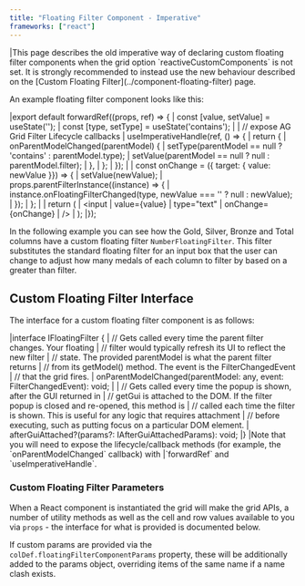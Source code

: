```yaml
---
title: "Floating Filter Component - Imperative"
frameworks: ["react"]
---
```


<warning>
|This page describes the old imperative way of declaring custom floating filter components when the grid option `reactiveCustomComponents` is not set. It is strongly recommended to instead use the new behaviour described on the [Custom Floating Filter](../component-floating-filter) page.
</warning>

An example floating filter component looks like this:

<snippet transform={false} language="jsx">
|export default forwardRef((props, ref) => {
|    const [value, setValue] = useState('');
|    const [type, setType] = useState('contains');
|
|      // expose AG Grid Filter Lifecycle callbacks
|    useImperativeHandle(ref, () => {
|        return {
|            onParentModelChanged(parentModel) {
|                setType(parentModel == null ? 'contains' : parentModel.type);
|                setValue(parentModel == null ? null : parentModel.filter);
|            },
|        };
|    });
|
|    const onChange = ({ target: { value: newValue }}) => {
|        setValue(newValue);
|        props.parentFilterInstance((instance) => {
|            instance.onFloatingFilterChanged(type, newValue === '' ? null : newValue);
|        });
|    };
|
|    return (
|        &lt;input
|            value={value}
|            type="text"
|            onChange={onChange}
|        />
|    );
|});
</snippet>

In the following example you can see how the Gold, Silver, Bronze and Total columns have a custom floating filter `NumberFloatingFilter`. This filter substitutes the standard floating filter for an input box that the user can change to adjust how many medals of each column to filter by based on a greater than filter.

<grid-example title='Custom Floating Filter' name='custom-floating-filter' type='mixed'></grid-example>

## Custom Floating Filter Interface

The interface for a custom floating filter component is as follows:

<snippet transform={false} language="ts">
|interface IFloatingFilter {
|    // Gets called every time the parent filter changes. Your floating
|    // filter would typically refresh its UI to reflect the new filter
|    // state. The provided parentModel is what the parent filter returns
|    // from its getModel() method. The event is the FilterChangedEvent
|    // that the grid fires.
|    onParentModelChanged(parentModel: any, event: FilterChangedEvent): void;
|
|    // Gets called every time the popup is shown, after the GUI returned in
|    // getGui is attached to the DOM. If the filter popup is closed and re-opened, this method is
|    // called each time the filter is shown. This is useful for any logic that requires attachment
|    // before executing, such as putting focus on a particular DOM element. 
|    afterGuiAttached?(params?: IAfterGuiAttachedParams): void;
|}
</snippet>

<note>
|Note that you will need to expose the lifecycle/callback methods (for example, the `onParentModelChanged` callback) with
|`forwardRef` and `useImperativeHandle`.
</note>

### Custom Floating Filter Parameters

When a React component is instantiated the grid will make the grid APIs, a number of utility methods as well as the cell and row values available to you via `props` - the interface for what is provided is documented below.

If custom params are provided via the `colDef.floatingFilterComponentParams` property, these will be additionally added to the params object, overriding items of the same name if a name clash exists.

<interface-documentation interfaceName='IFloatingFilterParams' ></interface-documentation>
